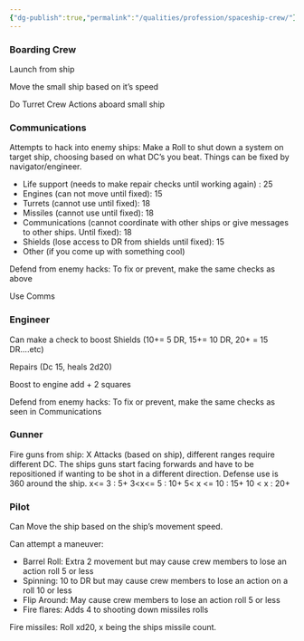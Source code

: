 ```yaml
---
{"dg-publish":true,"permalink":"/qualities/profession/spaceship-crew/"}
---
```


### Boarding Crew
Launch from ship

Move the small ship based on it’s speed

Do Turret Crew Actions aboard small ship

### Communications
Attempts to hack into enemy ships:
Make a Roll to shut down a system on target ship, choosing based on what DC’s you beat. Things can be fixed by navigator/engineer.
- Life support (needs to make repair checks until working again) : 25 
- Engines (can not move until fixed): 15
- Turrets (cannot use until fixed): 18 
- Missiles (cannot use until fixed): 18
- Communications (cannot coordinate with other ships or give messages to other ships. Until fixed): 18
- Shields (lose access to DR from shields until fixed): 15
- Other (if you come up with something cool) 

Defend from enemy hacks:
 To fix or prevent, make the same checks as above

Use Comms
### Engineer
Can make a check to boost Shields (10+= 5 DR, 15+= 10 DR, 20+ = 15 DR….etc)

Repairs (Dc 15, heals 2d20) 

Boost to engine add + 2 squares

Defend from enemy hacks:
 To fix or prevent, make the same checks as seen in Communications

### Gunner
Fire guns from ship:
X Attacks (based on ship), different ranges require different DC. The ships guns start facing forwards and have to be repositioned if wanting to be shot in a different direction. Defense use is 360 around the ship. 
	x<= 3 : 5+ 
	3<x<= 5 : 10+ 
	5< x <= 10 : 15+
	10 < x : 20+

### Pilot
Can Move the ship based on the ship’s movement speed.

Can attempt a maneuver:
- Barrel Roll: Extra 2 movement but may cause crew members to lose an action roll 5 or less
- Spinning: 10 to DR but may cause crew members to lose an action on a roll 10 or less
- Flip Around: May cause crew members to lose an action roll 5 or less
- Fire flares: Adds 4 to shooting down missiles rolls

Fire missiles:
	Roll xd20, x being the ships missile count.